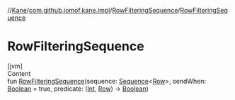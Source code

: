 //[Kane](../../index.md)/[com.github.jomof.kane.impl](../index.md)/[RowFilteringSequence](index.md)/[RowFilteringSequence](-row-filtering-sequence.md)



# RowFilteringSequence  
[jvm]  
Content  
fun [RowFilteringSequence](-row-filtering-sequence.md)(sequence: [Sequence](https://kotlinlang.org/api/latest/jvm/stdlib/kotlin.sequences/-sequence/index.html)<[Row](../../com.github.jomof.kane/-row/index.md)>, sendWhen: [Boolean](https://kotlinlang.org/api/latest/jvm/stdlib/kotlin/-boolean/index.html) = true, predicate: ([Int](https://kotlinlang.org/api/latest/jvm/stdlib/kotlin/-int/index.html), [Row](../../com.github.jomof.kane/-row/index.md)) -> [Boolean](https://kotlinlang.org/api/latest/jvm/stdlib/kotlin/-boolean/index.html))  



